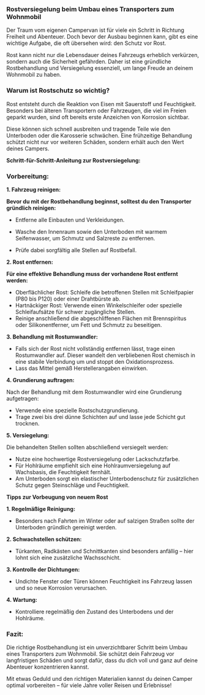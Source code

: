 ### Rostversiegelung beim Umbau eines Transporters zum Wohnmobil

Der Traum vom eigenen Campervan ist für viele ein Schritt in Richtung Freiheit und Abenteuer. Doch bevor der Ausbau beginnen kann, gibt es eine wichtige Aufgabe, die oft übersehen wird: den Schutz vor Rost. 

Rost kann nicht nur die Lebensdauer deines Fahrzeugs erheblich verkürzen, sondern auch die Sicherheit gefährden. Daher ist eine gründliche Rostbehandlung und Versiegelung essenziell, um lange Freude an deinem Wohnmobil zu haben.

### Warum ist Rostschutz so wichtig?
Rost entsteht durch die Reaktion von Eisen mit Sauerstoff und Feuchtigkeit. Besonders bei älteren Transportern oder Fahrzeugen, die viel im Freien geparkt wurden, sind oft bereits erste Anzeichen von Korrosion sichtbar.

 Diese können sich schnell ausbreiten und tragende Teile wie den Unterboden oder die Karosserie schwächen. Eine frühzeitige Behandlung schützt nicht nur vor weiteren Schäden, sondern erhält auch den Wert deines Campers.

**Schritt-für-Schritt-Anleitung zur Rostversiegelung:**

### Vorbereitung:

 **1. Fahrzeug reinigen:**

 **Bevor du mit der Rostbehandlung beginnst, solltest du den Transporter gründlich reinigen:**

   - Entferne alle Einbauten und Verkleidungen.
   
   - Wasche den Innenraum sowie den Unterboden mit warmem Seifenwasser, um Schmutz und Salzreste zu entfernen.
   
   -  Prüfe dabei sorgfältig alle Stellen auf Rostbefall.

**2. Rost entfernen:**

   **Für eine effektive Behandlung muss der vorhandene Rost entfernt werden:**

   -  Oberflächlicher Rost: Schleife die betroffenen Stellen mit Schleifpapier (P80 bis P120) oder einer Drahtbürste ab.
   - Hartnäckiger Rost: Verwende einen Winkelschleifer oder spezielle Schleifaufsätze für schwer zugängliche Stellen.
   - Reinige anschließend die abgeschliffenen Flächen mit Brennspiritus oder Silikonentferner, um Fett und Schmutz zu beseitigen.

**3. Behandlung mit Rostumwandler:**

   - Falls sich der Rost nicht vollständig entfernen lässt, trage einen Rostumwandler auf. Dieser wandelt den verbliebenen Rost chemisch in eine stabile Verbindung um und stoppt den Oxidationsprozess. 
   - Lass das Mittel gemäß Herstellerangaben einwirken.

**4. Grundierung auftragen:**

 Nach der Behandlung mit dem Rostumwandler wird eine Grundierung aufgetragen:
   - Verwende eine spezielle Rostschutzgrundierung.
   - Trage zwei bis drei dünne Schichten auf und lasse jede Schicht gut trocknen.

**5. Versiegelung:**

   Die behandelten Stellen sollten abschließend versiegelt werden:
   -  Nutze eine hochwertige Rostversiegelung oder Lackschutzfarbe.
   -  Für Hohlräume empfiehlt sich eine Hohlraumversiegelung auf Wachsbasis, die Feuchtigkeit fernhält.
   -  Am Unterboden sorgt ein elastischer Unterbodenschutz für zusätzlichen Schutz gegen Steinschläge und Feuchtigkeit.

**Tipps zur Vorbeugung von neuem Rost**
 
 **1. Regelmäßige Reinigung:**
  
  - Besonders nach Fahrten im Winter oder auf salzigen Straßen sollte der Unterboden gründlich gereinigt werden.
  
  **2. Schwachstellen schützen:**
   
   - Türkanten, Radkästen und Schnittkanten sind besonders anfällig – hier lohnt sich eine zusätzliche Wachsschicht.
   
   **3. Kontrolle der Dichtungen:**
    
   - Undichte Fenster oder Türen können Feuchtigkeit ins Fahrzeug lassen und so neue Korrosion verursachen. 
    
   **4. Wartung:**
   -  Kontrolliere regelmäßig den Zustand des Unterbodens und der Hohlräume.

### Fazit:
Die richtige Rostbehandlung ist ein unverzichtbarer Schritt beim Umbau eines Transporters zum Wohnmobil. Sie schützt dein Fahrzeug vor langfristigen Schäden und sorgt dafür, dass du dich voll und ganz auf deine Abenteuer konzentrieren kannst.

 Mit etwas Geduld und den richtigen Materialien kannst du deinen Camper optimal vorbereiten – für viele Jahre voller Reisen und Erlebnisse!
